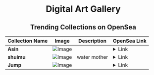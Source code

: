 <div align="center">

# Digital Art Gallery

## Trending Collections on OpenSea

| Collection Name                       | Image                                                                                     | Description                       | OpenSea Link                                                                                          |
|---------------------------------------|-------------------------------------------------------------------------------------------|-----------------------------------|--------------------------------------------------------------------------------------------------------|
| **Asin** | ![Image](https://i.seadn.io/s/raw/files/ebb52373dd03a720640cba64b90697ee.jpg?w=500&auto=format?w=200&auto=format) |  | <details><summary>Link</summary>[Asin](https://opensea.io/collection/asin-12)</details> |
| **shuimu** | ![Image](https://i.seadn.io/s/raw/files/4873f7b669501a658f2b38c738fc84b0.jpg?w=500&auto=format?w=200&auto=format) | water mother | <details><summary>Link</summary>[shuimu](https://opensea.io/collection/shuimu-1)</details> |
| **Jump** | ![Image](https://i.seadn.io/s/raw/files/2362772753ca3cd8094f7ad5d963b982.png?w=500&auto=format?w=200&auto=format) |  | <details><summary>Link</summary>[Jump](https://opensea.io/collection/jump-54)</details> |

</div>